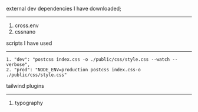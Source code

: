 external dev dependencies I have downloaded;

---

1. cross.env
2. cssnano

scripts I have used

---

```
1. "dev": "postcss index.css -o ./public/css/style.css --watch --verbose",
2. "prod": "NODE_ENV=production postcss index.css-o ./public/css/style.css"
```

tailwind plugins

---

1. typography
